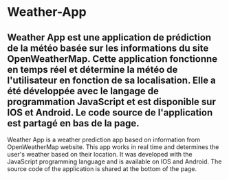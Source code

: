 # Weather-App
Weather App est une application de prédiction de la météo basée sur les informations du site OpenWeatherMap. Cette application fonctionne en temps réel et détermine la météo de l'utilisateur en fonction de sa localisation. Elle a été développée avec le langage de programmation JavaScript et est disponible sur IOS et Android. Le code source de l'application est partagé en bas de la page.
--
Weather App is a weather prediction app based on information from OpenWeatherMap website. This app works in real time and determines the user's weather based on their location. It was developed with the JavaScript programming language and is available on IOS and Android. The source code of the application is shared at the bottom of the page.
